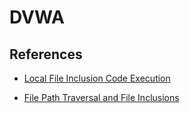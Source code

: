 # DVWA

## References

- [Local File Inclusion Code Execution](https://resources.infosecinstitute.com/topic/local-file-inclusion-code-execution/)

- [File Path Traversal and File Inclusions](https://asfiyashaikh.medium.com/file-path-traversal-and-file-inclusions-7c567da9e226)